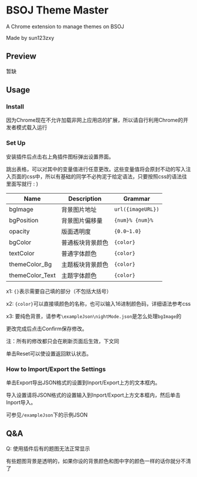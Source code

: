 # BSOJ Theme Master

A Chrome extension to manage themes on BSOJ

Made by sun123zxy

## Preview

暂缺

## Usage

### Install

因为Chrome现在不允许加载非网上应用店的扩展，所以请自行利用Chrome的开发者模式载入运行

### Set Up

安装插件后点击右上角插件图标弹出设置界面。

跳出表格，可以对其中的变量值进行任意更改。这些变量值将会原封不动的写入注入页面的css中，所以有基础的同学不必拘泥于给定语法，只要按照css的语法往里面写就行 : )

| Name | Description | Grammar |
|-|-|-|
|bgImage| 背景图片地址 | `url({imageURL})` |
|bgPosition| 背景图片偏移量 | `{num}% {num}%` |
|opacity| 版面透明度 | `{0.0~1.0}` |
|bgColor| 普通板块背景颜色 | `{color}` |
|textColor| 普通字体颜色 | `{color}` |
|themeColor_Bg| 主题板块背景颜色 | `{color}` |
|themeColor_Text| 主题字体颜色 | `{color}` |

x1: `{}`表示需要自己填的部分（不包括大括号）

x2: `{color}`可以直接填颜色的名称，也可以输入16进制颜色码，详细语法参考css

x3: 要纯色背景，请参考`\exampleJson\nightMode.json`是怎么处理`bgImage`的

更改完成后点击Confirm保存修改。

注：所有的修改都只会在刷新页面后生效，下文同

单击Reset可以使设置返回默认状态。

### How to Import/Export the Settings

单击Export导出JSON格式的设置到Inport/Export上方的文本框内。

导入设置请将JSON格式的设置输入到Inport/Export上方文本框内，然后单击Inport导入。

可参见`/exampleJson`下的示例JSON

## Q&A

Q: 使用插件后有的题图无法正常显示

有些题图背景是透明的，如果你设的背景颜色和图中字的颜色一样的话你就分不清了
